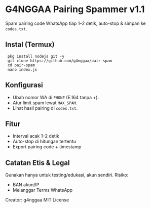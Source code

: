 # G4NGGAA Pairing Spammer v1.1

Spam pairing code WhatsApp tiap 1–2 detik, auto-stop & simpan ke `codes.txt`.

## Instal (Termux)
```shell
 pkg install nodejs git -y
 git clone https://github.com/g4nggaa/pair-spam
 cd pair-spam
 nano index.js
```
 
## Konfigurasi

- Ubah nomor WA di `PHONE` (E.164 tanpa +).
- Atur limit spam lewat `MAX_SPAM`.
- Lihat hasil pairing di `codes.txt`.

## Fitur

- Interval acak 1–2 detik
- Auto-stop di hitungan tertentu
- Export pairing code + timestamp

## Catatan Etis & Legal

Gunakan hanya untuk testing/edukasi, akun sendiri. Risiko:
- BAN akun/IP
- Melanggar Terms WhatsApp

Creator: g4nggaa
MIT License
